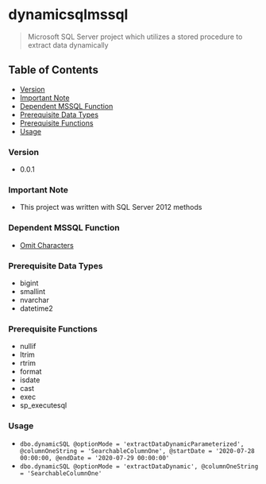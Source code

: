 # dynamicsqlmssql
> Microsoft SQL Server project which utilizes a stored procedure to extract data dynamically

## Table of Contents
* [Version](#version)
* [Important Note](#important-note)
* [Dependent MSSQL Function](#dependent-mssql-function)
* [Prerequisite Data Types](#prerequisite-data-types)
* [Prerequisite Functions](#prerequisite-functions)
* [Usage](#usage)

### Version
* 0.0.1

### **Important Note**
* This project was written with SQL Server 2012 methods

### Dependent MSSQL Function
* [Omit Characters](https://github.com/Cuates/omitcharactersmssql)

### Prerequisite Data Types
* bigint
* smallint
* nvarchar
* datetime2

### Prerequisite Functions
* nullif
* ltrim
* rtrim
* format
* isdate
* cast
* exec
* sp_executesql

### Usage
* `dbo.dynamicSQL @optionMode = 'extractDataDynamicParameterized', @columnOneString = 'SearchableColumnOne', @startDate = '2020-07-28 00:00:00, @endDate = '2020-07-29 00:00:00'`
* `dbo.dynamicSQL @optionMode = 'extractDataDynamic', @columnOneString = 'SearchableColumnOne'`
